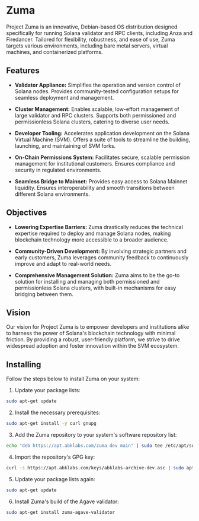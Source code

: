 # Zuma

Project Zuma is an innovative, Debian-based OS distribution designed specifically for running Solana validator and RPC clients, including Anza and Firedancer. Tailored for flexibility, robustness, and ease of use, Zuma targets various environments, including bare metal servers, virtual machines, and containerized platforms.

## Features

- **Validator Appliance:** Simplifies the operation and version control of Solana nodes. Provides community-tested configuration setups for seamless deployment and management.

- **Cluster Management:** Enables scalable, low-effort management of large validator and RPC clusters. Supports both permissioned and permissionless Solana clusters, catering to diverse user needs.

- **Developer Tooling:** Accelerates application development on the Solana Virtual Machine (SVM). Offers a suite of tools to streamline the building, launching, and maintaining of SVM forks.

- **On-Chain Permissions System:** Facilitates secure, scalable permission management for institutional customers. Ensures compliance and security in regulated environments.

- **Seamless Bridge to Mainnet:** Provides easy access to Solana Mainnet liquidity. Ensures interoperability and smooth transitions between different Solana environments.

## Objectives

- **Lowering Expertise Barriers:** Zuma drastically reduces the technical expertise required to deploy and manage Solana nodes, making blockchain technology more accessible to a broader audience.

- **Community-Driven Development:** By involving strategic partners and early customers, Zuma leverages community feedback to continuously improve and adapt to real-world needs.

- **Comprehensive Management Solution:** Zuma aims to be the go-to solution for installing and managing both permissioned and permissionless Solana clusters, with built-in mechanisms for easy bridging between them.

## Vision

Our vision for Project Zuma is to empower developers and institutions alike to harness the power of Solana's blockchain technology with minimal friction. By providing a robust, user-friendly platform, we strive to drive widespread adoption and foster innovation within the SVM ecosystem.

## Installing

Follow the steps below to install Zuma on your system:

1. Update your package lists:

```bash
sudo apt-get update
```

2. Install the necessary prerequisites:

```bash
sudo apt-get install -y curl gnupg
```

3. Add the Zuma repository to your system's software repository list:

```bash
echo "deb https://apt.abklabs.com/zuma dev main" | sudo tee /etc/apt/sources.list.d/zuma.list
```

4. Import the repository's GPG key:

```bash
curl -s https://apt.abklabs.com/keys/abklabs-archive-dev.asc | sudo apt-key add -
```

5. Update your package lists again:

```bash
sudo apt-get update
```

6. Install Zuma's build of the Agave validator:

```bash
sudo apt-get install zuma-agave-validator
```
